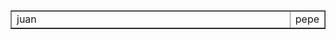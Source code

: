 <table width="100%" border="1">
  <tr width="100%">
    <td border="1" width="100%" align="left">
      juan
      <!--
      <a href='https://semaphoreci.com/hiebra/site-test'>
        <img src='https://semaphoreci.com/api/v1/hiebra/site-test/branches/master/badge.svg' alt='Build Status'>
      </a>
      -->
    </td>
    <td border="0" width="100%" align="right">
    pepe
      <!--
      <a href='http://softalks.github.io/site-test/apidocs/index.html'> 
        <img src='http://www.konakart.com/wp-content/uploads/2014/11/javadoc.png' alt='Javadoc pages'>
      </a>
      -->
    </td>
  </tr>
</table>
